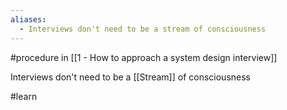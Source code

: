 ```yaml
---
aliases:
  - Interviews don't need to be a stream of consciousness
---
```


#procedure in [[1 - How to approach a system design interview]]

Interviews don't need to be a [[Stream]] of consciousness

#learn
